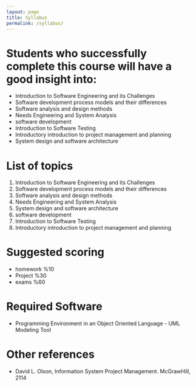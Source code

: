 ```yaml
---
layout: page
title: Syllabus
permalink: /syllabus/
---
```

# Students who successfully complete this course will have a good insight into:
*  Introduction to Software Engineering and its Challenges
*  Software development process models and their differences
*  Software analysis and design methods
*  Needs Engineering and System Analysis
*  software development
*  Introduction to Software Testing
*  Introductory introduction to project management and planning
*  System design and software architecture



# List of topics
1. Introduction to Software Engineering and its Challenges
2. Software development process models and their differences
3. Software analysis and design methods
4. Needs Engineering and System Analysis
5. System design and software architecture
6. software development
7. Introduction to Software Testing
8. Introductory introduction to project management and planning


# Suggested scoring
 * homework    %10
 * Project     %30
 * exams       %60

# Required Software
* Programming Environment in an Object Oriented Language - UML Modeling Tool

# Other references
* David L. Olson, Information System Project Management. McGrawHill, 2114




